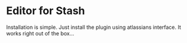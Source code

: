 # Editor for Stash
Installation is simple. Just install the plugin using atlassians interface. It works right out of the box...
